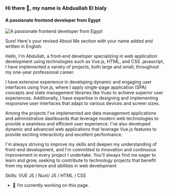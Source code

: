 ### Hi there 👋, my name is Abduallah El bialy
#### A passionate frontend developer from Egypt
![A passionate frontend developer from Egypt](https://scontent.fcai21-4.fna.fbcdn.net/v/t39.30808-6/419674138_3658547247746159_6369798286136520737_n.jpg?_nc_cat=101&ccb=1-7&_nc_sid=5f2048&_nc_eui2=AeEKbnY45LQkl7rNXMKhYEEEyDHeqcHP63TIMd6pwc_rdCU2cOooHpwgJVzQjtP_gKpkQ2kxtTi6M9oAaPmrXBjt&_nc_ohc=VKL64FW2K0cAb7q0p5C&_nc_ht=scontent.fcai21-4.fna&oh=00_AfDrj_O1fEGjgHudApThT49-vXDy2_zWnaRybJ5u1NMliA&oe=66259318)


Sure! Here's your revised About Me section with your name added and written in English:

Hello, I'm Abdullah, a front-end developer specializing in web application development using technologies such as Vue.js, HTML, and CSS .javascript, I have implemented a variety of projects, both large and small, throughout my one-year professional career.

I have extensive experience in developing dynamic and engaging user interfaces using Vue.js, where I apply single-page application (SPA) concepts and state management libraries like Vuex to achieve superior user experiences. Additionally, I have expertise in designing and implementing responsive user interfaces that adapt to various devices and screen sizes.

Among the projects I've implemented are data management applications and administrative dashboards that leverage modern web technologies to provide a seamless and efficient user experience. I've also developed dynamic and advanced web applications that leverage Vue.js features to provide exciting interactivity and excellent performance.

I'm always striving to improve my skills and deepen my understanding of front-end development, and I'm committed to innovation and continuous improvement in every project I undertake. You'll always find me eager to learn and grow, seeking to contribute to technology projects that benefit from my experience and abilities in web development

Skills: VUE JS / Nuxt/ JS / HTML / CSS

- 🔭 I’m currently working on this page. 




